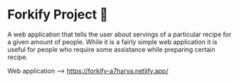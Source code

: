 # Forkify Project 🍜

A web application that tells the user about servings of a particular recipe for a given amount of people. 
While it is a fairly simple web application it is useful for people who require some assistance while preparing certain recipe.

Web application --> https://forkify-a7harva.netlify.app/
